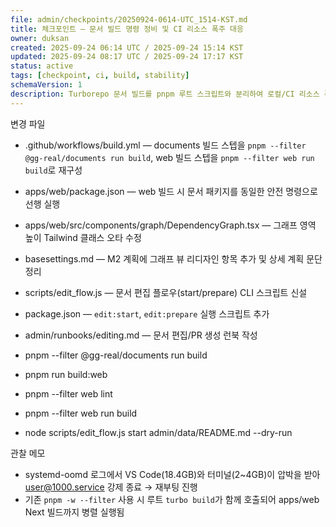 ```yaml
---
file: admin/checkpoints/20250924-0614-UTC_1514-KST.md
title: 체크포인트 — 문서 빌드 명령 정비 및 CI 리소스 폭주 대응
owner: duksan
created: 2025-09-24 06:14 UTC / 2025-09-24 15:14 KST
updated: 2025-09-24 08:17 UTC / 2025-09-24 17:17 KST
status: active
tags: [checkpoint, ci, build, stability]
schemaVersion: 1
description: Turborepo 문서 빌드를 pnpm 루트 스크립트와 분리하여 로컬/CI 리소스 폭주를 차단하고 web 빌드 스크립트를 안전하게 재구성.
---
```


변경 파일
- .github/workflows/build.yml — documents 빌드 스텝을 `pnpm --filter @gg-real/documents run build`, web 빌드 스텝을 `pnpm --filter web run build`로 재구성
- apps/web/package.json — web 빌드 시 문서 패키지를 동일한 안전 명령으로 선행 실행
- apps/web/src/components/graph/DependencyGraph.tsx — 그래프 영역 높이 Tailwind 클래스 오타 수정
- basesettings.md — M2 계획에 그래프 뷰 리디자인 항목 추가 및 상세 계획 문단 정리
- scripts/edit_flow.js — 문서 편집 플로우(start/prepare) CLI 스크립트 신설
- package.json — `edit:start`, `edit:prepare` 실행 스크립트 추가
- admin/runbooks/editing.md — 문서 편집/PR 생성 런북 작성

- pnpm --filter @gg-real/documents run build
- pnpm run build:web
- pnpm --filter web lint
- pnpm --filter web run build
- node scripts/edit_flow.js start admin/data/README.md --dry-run

관찰 메모
- systemd-oomd 로그에서 VS Code(18.4GB)와 터미널(2~4GB)이 압박을 받아 user@1000.service 강제 종료 → 재부팅 진행
- 기존 `pnpm -w --filter` 사용 시 루트 `turbo build`가 함께 호출되어 apps/web Next 빌드까지 병렬 실행됨
